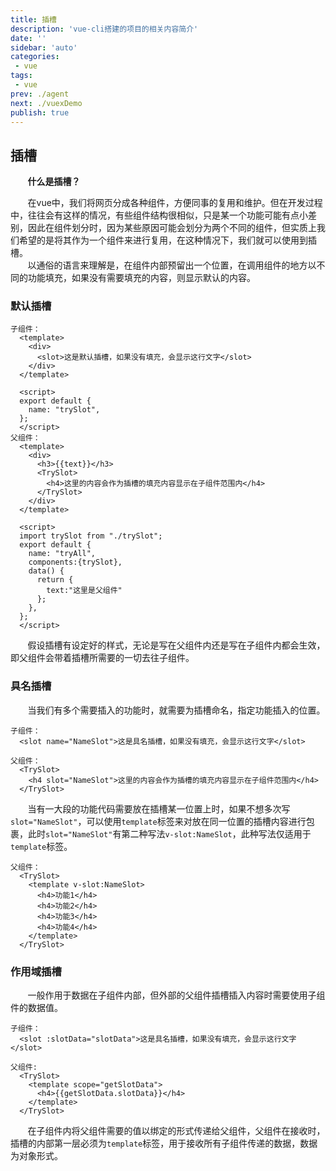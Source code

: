 ```yaml
---
title: 插槽
description: 'vue-cli搭建的项目的相关内容简介'
date: ''
sidebar: 'auto'
categories: 
 - vue
tags: 
 - vue
prev: ./agent
next: ./vuexDemo
publish: true
---
```


## 插槽
&nbsp;&nbsp;&nbsp;&nbsp;&nbsp;&nbsp;&nbsp;**什么是插槽？**  
 
&nbsp;&nbsp;&nbsp;&nbsp;&nbsp;&nbsp;&nbsp;在vue中，我们将网页分成各种组件，方便同事的复用和维护。但在开发过程中，往往会有这样的情况，有些组件结构很相似，只是某一个功能可能有点小差别，因此在组件划分时，因为某些原因可能会划分为两个不同的组件，但实质上我们希望的是将其作为一个组件来进行复用，在这种情况下，我们就可以使用到插槽。  
&nbsp;&nbsp;&nbsp;&nbsp;&nbsp;&nbsp;&nbsp;以通俗的语言来理解是，在组件内部预留出一个位置，在调用组件的地方以不同的功能填充，如果没有需要填充的内容，则显示默认的内容。

### 默认插槽
```
子组件：
  <template>
    <div>
      <slot>这是默认插槽，如果没有填充，会显示这行文字</slot>
    </div>
  </template>

  <script>
  export default {
    name: "trySlot",
  };
  </script>
父组件：
  <template>
    <div>
      <h3>{{text}}</h3>
      <TrySlot>
        <h4>这里的内容会作为插槽的填充内容显示在子组件范围内</h4>
      </TrySlot>
    </div>
  </template>

  <script>
  import trySlot from "./trySlot";
  export default {
    name: "tryAll",
    components:{trySlot},
    data() {
      return {
        text:"这里是父组件"
      };
    },
  };
  </script>
```
&nbsp;&nbsp;&nbsp;&nbsp;&nbsp;&nbsp;&nbsp;假设插槽有设定好的样式，无论是写在父组件内还是写在子组件内都会生效，即父组件会带着插槽所需要的一切去往子组件。

### 具名插槽
&nbsp;&nbsp;&nbsp;&nbsp;&nbsp;&nbsp;&nbsp;当我们有多个需要插入的功能时，就需要为插槽命名，指定功能插入的位置。
```
子组件：
  <slot name="NameSlot">这是具名插槽，如果没有填充，会显示这行文字</slot>

父组件：
  <TrySlot>
    <h4 slot="NameSlot">这里的内容会作为插槽的填充内容显示在子组件范围内</h4>
  </TrySlot>
```
&nbsp;&nbsp;&nbsp;&nbsp;&nbsp;&nbsp;&nbsp;当有一大段的功能代码需要放在插槽某一位置上时，如果不想多次写`slot="NameSlot"`，可以使用`template`标签来对放在同一位置的插槽内容进行包裹，此时`slot="NameSlot"`有第二种写法`v-slot:NameSlot`，此种写法仅适用于`template`标签。
```
父组件：
  <TrySlot>
    <template v-slot:NameSlot>
      <h4>功能1</h4>
      <h4>功能2</h4>
      <h4>功能3</h4>
      <h4>功能4</h4>
    </template>
  </TrySlot>
```

### 作用域插槽
&nbsp;&nbsp;&nbsp;&nbsp;&nbsp;&nbsp;&nbsp;一般作用于数据在子组件内部，但外部的父组件插槽插入内容时需要使用子组件的数据值。
```
子组件：
  <slot :slotData="slotData">这是具名插槽，如果没有填充，会显示这行文字</slot>

父组件:
  <TrySlot>
    <template scope="getSlotData">
      <h4>{{getSlotData.slotData}}</h4>
    </template>
  </TrySlot>
```
&nbsp;&nbsp;&nbsp;&nbsp;&nbsp;&nbsp;&nbsp;在子组件内将父组件需要的值以绑定的形式传递给父组件，父组件在接收时，插槽的内部第一层必须为`template`标签，用于接收所有子组件传递的数据，数据为对象形式。

